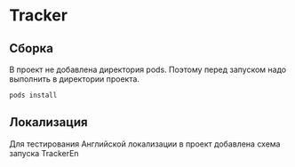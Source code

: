 # Tracker

## Сборка
В проект не добавлена директория pods. Поэтому перед запуском надо выполнить в директории проекта.
```
pods install
```

## Локализация
Для тестирования Английской локализации в проект добавлена схема запуска TrackerEn
